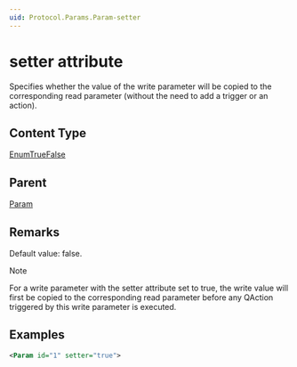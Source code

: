 ```yaml
---
uid: Protocol.Params.Param-setter
---
```


# setter attribute

Specifies whether the value of the write parameter will be copied to the corresponding read parameter (without the need to add a trigger or an action).

## Content Type

[EnumTrueFalse](xref:Protocol-EnumTrueFalse)

## Parent

[Param](xref:Protocol.Params.Param)

## Remarks

Default value: false.

> [!NOTE]
> For a write parameter with the setter attribute set to true, the write value will first be copied to the corresponding read parameter before any QAction triggered by this write parameter is executed.

## Examples

```xml
<Param id="1" setter="true">
```
